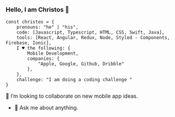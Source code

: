 
### Hello, I am Christos 👋
    
    const christos = {
    	pronouns: "he" | "his",
    	code: [Javascript, Typescript, HTML, CSS, Swift, Java],
    	tools: [React, Angular, Redux, Node, Styled - Components, Firebase, Ionic],
    	I ♥️ the following: {
    		Mobile Development,
    		companies: {
    			"Apple, Google, Github, Dribble"
    		},
    	},
    	challenge: "I am doing a coding challenge "
    }
  
 👯 I’m looking to collaborate on new mobile app ideas.
- 💬 Ask me about anything.
<!-- - ⚡ Fun fact: I ♥️  -->


